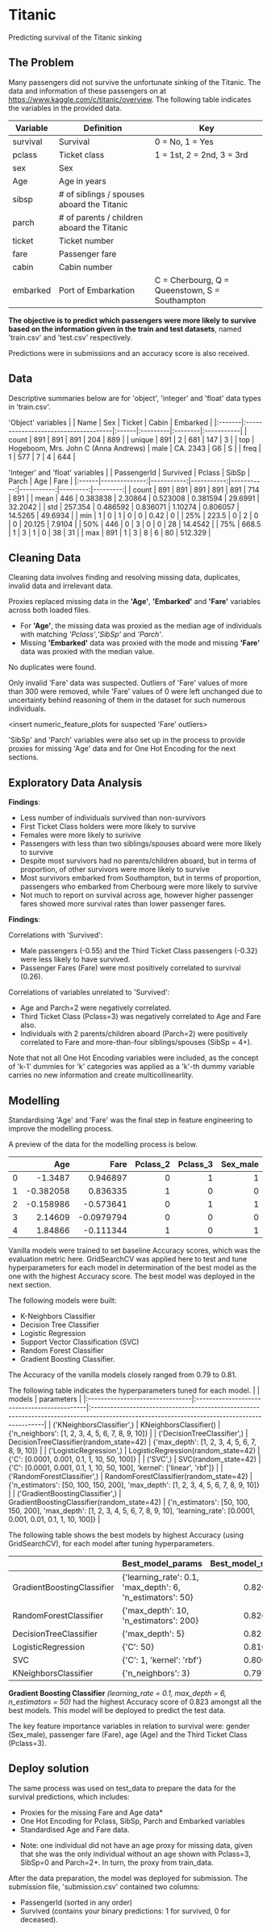 # Titanic
Predicting survival of the Titanic sinking

## The Problem
Many passengers did not survive the unfortunate sinking of the Titanic. The data and information of these passengers on at https://www.kaggle.com/c/titanic/overview. The following table indicates the variables in the provided data. 

| Variable | Definition | Key |
| ----------- | ----------- | ----------- |
| survival | Survival | 0 = No, 1 = Yes|
| pclass |	Ticket class |	1 = 1st, 2 = 2nd, 3 = 3rd|
| sex |	Sex	|
| Age |	Age in years|
| sibsp |	# of siblings / spouses aboard the Titanic|	
|parch|	# of parents / children aboard the Titanic|
|ticket|	Ticket number|	
|fare|	Passenger fare|	
|cabin|	Cabin number|	
|embarked	| Port of Embarkation |	C = Cherbourg, Q = Queenstown, S = Southampton|

**The objective is to predict which passengers were more likely to survive based on the information given in the train and test datasets**, named 'train.csv' and 'test.csv' respectively. 

Predictions were in submissions and an accuracy score is also received. 

## Data
Descriptive summaries below are for 'object', 'integer' and 'float' data types in 'train.csv'. 

'Object' variables
|        | Name                                 | Sex   | Ticket   | Cabin   | Embarked   |
|:-------|:-------------------------------------|:------|:---------|:--------|:-----------|
| count  | 891                                  | 891   | 891      | 204     | 889        |
| unique | 891                                  | 2     | 681      | 147     | 3          |
| top    | Hogeboom, Mrs. John C (Anna Andrews) | male  | CA. 2343 | G6      | S          |
| freq   | 1                                    | 577   | 7        | 4       | 644        |

'Integer' and 'float' variables
|       |   PassengerId |   Survived |     Pclass |      SibSp |      Parch |      Age |     Fare |
|:------|--------------:|-----------:|-----------:|-----------:|-----------:|---------:|---------:|
| count |       891     | 891        | 891        | 891        | 891        | 714      | 891      |
| mean  |       446     |   0.383838 |   2.30864  |   0.523008 |   0.381594 |  29.6991 |  32.2042 |
| std   |       257.354 |   0.486592 |   0.836071 |   1.10274  |   0.806057 |  14.5265 |  49.6934 |
| min   |         1     |   0        |   1        |   0        |   0        |   0.42   |   0      |
| 25%   |       223.5   |   0        |   2        |   0        |   0        |  20.125  |   7.9104 |
| 50%   |       446     |   0        |   3        |   0        |   0        |  28      |  14.4542 |
| 75%   |       668.5   |   1        |   3        |   1        |   0        |  38      |  31      |
| max   |       891     |   1        |   3        |   8        |   6        |  80      | 512.329  |


## Cleaning Data
Cleaning data involves finding and resolving missing data, duplicates, invalid data and irrelevant data. 

Proxies replaced missing data in the **'Age'**, **'Embarked'** and **'Fare'** variables across both loaded files. 
- For **'Age'**, the missing data was proxied as the median age of individuals with matching *'Pclass'*,*'SibSp'* and *'Parch'*.
- Missing **'Embarked'** data was proxied with the mode and missing **'Fare'** data was proxied with the median value. 

<insert categorical_feature_plots for age proxy>

No duplicates were found. 

Only invalid 'Fare' data was suspected. Outliers of 'Fare' values of more than 300 were removed, while 'Fare' values of 0 were left unchanged due to uncertainty behind reasoning of them in the dataset for such numerous individuals. 

<insert numeric_feature_plots for suspected 'Fare' outliers> 

'SibSp' and 'Parch' variables were also set up in the process to provide proxies for missing 'Age' data and for One Hot Encoding for the next sections. 


## Exploratory Data Analysis

<insert bar and line charts>

**Findings**: 
- Less number of individuals survived than non-survivors
- First Ticket Class holders were more likely to survive 
- Females were more likely to surivive
- Passengers with less than two siblings/spouses aboard were more likely to survive
- Despite most survivors had no parents/children aboard, but in terms of proportion, of other survivors were more likely to survive
- Most survivors embarked from Southampton, but in terms of proportion, passengers who embarked from Cherbourg were more likely to survive 
- Not much to report on survival across age, however higher passenger fares showed more survival rates than lower passenger fares. 

<insert correlation heatmap> 

**Findings**:

Correlations with 'Survived':
- Male passengers (-0.55) and the Third Ticket Class passengers (-0.32) were less likely to have survived.
- Passenger Fares (Fare) were most positively correlated to survival (0.26). 

Correlations of variables unrelated to 'Survived': 
- Age and Parch=2 were negatively correlated.
- Third Ticket Class (Pclass=3) was negatively correlated to Age and Fare also.
- Individuals with 2 parents/children aboard (Parch=2) were positively correlated to Fare and more-than-four siblings/spouses (SibSp = 4+).

Note that not all One Hot Encoding variables were included, as the concept of 'k-1' dummies for 'k' categories was applied as a 'k'-th dummy variable carries no new information and create multicollinearlity. 

## Modelling 

Standardising 'Age' and 'Fare' was the final step in feature engineering to improve the modelling process. 

A preview of the data for the modelling process is below.

|    |       Age |       Fare |   Pclass_2 |   Pclass_3 |   Sex_male |   SibSp_1 |   SibSp_2 |   SibSp_3 |   SibSp_4 |   SibSp_4+ |   Parch_1 |   Parch_2 |   Parch_2+ |   Embarked_Q |   Embarked_S |
|---:|----------:|-----------:|-----------:|-----------:|-----------:|----------:|----------:|----------:|----------:|-----------:|----------:|----------:|-----------:|-------------:|-------------:|
|  0 | -1.3487   |  0.946897  |          0 |          1 |          1 |         0 |         0 |         0 |         0 |          1 |         0 |         1 |          0 |            0 |            1 |
|  1 | -0.382058 |  0.836335  |          1 |          0 |          0 |         1 |         0 |         0 |         0 |          0 |         0 |         1 |          0 |            0 |            1 |
|  2 | -0.158986 | -0.573641  |          0 |          1 |          1 |         0 |         0 |         0 |         0 |          0 |         0 |         0 |          0 |            0 |            1 |
|  3 |  2.14609  | -0.0979794 |          0 |          0 |          0 |         0 |         0 |         0 |         0 |          0 |         0 |         0 |          0 |            0 |            1 |
|  4 |  1.84866  | -0.111344  |          1 |          0 |          1 |         1 |         0 |         0 |         0 |          0 |         0 |         0 |          0 |            0 |            1 |


Vanilla models were trained to set baseline Accuracy scores, which was the evaluation metric here. GridSearchCV was applied here to test and tune hyperparameters for each model in determination of the best model as the one with the highest Accuracy score. The best model was deployed in the next section.

The following models were built:
- K-Neighbors Classifier
- Decision Tree Classifier
- Logistic Regression
- Support Vector Classification (SVC)
- Random Forest Classifier
- Gradient Boosting Classifier. 

The Accuracy of the vanilla models closely ranged from 0.79 to 0.81. 

The following table indicates the hyperparameters tuned for each model. 
|                                 | models                                      | parameters                                                                                                                                   |
|:--------------------------------|:--------------------------------------------|:---------------------------------------------------------------------------------------------------------------------------------------------|
| ('KNeighborsClassifier',)       | KNeighborsClassifier()                      | {'n_neighbors': [1, 2, 3, 4, 5, 6, 7, 8, 9, 10]}                                                                                             |
| ('DecisionTreeClassifier',)     | DecisionTreeClassifier(random_state=42)     | {'max_depth': [1, 2, 3, 4, 5, 6, 7, 8, 9, 10]}                                                                                               |
| ('LogisticRegression',)         | LogisticRegression(random_state=42)         | {'C': [0.0001, 0.001, 0.1, 1, 10, 50, 100]}                                                                                                  |
| ('SVC',)                        | SVC(random_state=42)                        | {'C': [0.0001, 0.001, 0.1, 1, 10, 50, 100], 'kernel': ['linear', 'rbf']}                                                                     |
| ('RandomForestClassifier',)     | RandomForestClassifier(random_state=42)     | {'n_estimators': [50, 100, 150, 200], 'max_depth': [1, 2, 3, 4, 5, 6, 7, 8, 9, 10]}                                                          |
| ('GradientBoostingClassifier',) | GradientBoostingClassifier(random_state=42) | {'n_estimators': [50, 100, 150, 200], 'max_depth': [1, 2, 3, 4, 5, 6, 7, 8, 9, 10], 'learning_rate': [0.0001, 0.001, 0.01, 0.1, 1, 10, 100]} |

The following table shows the best models by highest Accuracy (using GridSearchCV), for each model after tuning hyperparameters. 

|                            | Best_model_params                                          |   Best_model_score |
|:---------------------------|:-----------------------------------------------------------|-------------------:|
| GradientBoostingClassifier | {'learning_rate': 0.1, 'max_depth': 6, 'n_estimators': 50} |           0.826643 |
| RandomForestClassifier     | {'max_depth': 10, 'n_estimators': 200}                     |           0.826624 |
| DecisionTreeClassifier     | {'max_depth': 5}                                           |           0.825481 |
| LogisticRegression         | {'C': 50}                                                  |           0.810811 |
| SVC                        | {'C': 1, 'kernel': 'rbf'}                                  |           0.806348 |
| KNeighborsClassifier       | {'n_neighbors': 3}                                         |           0.797353 |

**Gradient Boosting Classifier** *(learning_rate = 0.1, max_depth = 6, n_estimators = 50)* had the highest Accuracy score of 0.823 amongst all the best models. This model will be deployed to predict the test data.

<insert feature_importances> 

The key feature importance variables in relation to survival were: gender (Sex_male), passenger fare (Fare), age (Age) and the Third Ticket Class (Pclass=3).

## Deploy solution

The same process was used on test_data to prepare the data for the survival predictions, which includes:
- Proxies for the missing Fare and Age data* 
- One Hot Encoding for Pclass, SibSp, Parch and Embarked variables
- Standardised Age and Fare data.

* Note: one individual did not have an age proxy for missing data, given that she was the only individual without an age shown with Pclass=3, SibSp=0 and Parch=2+. In turn, the proxy from train_data. 

After the data preparation, the model was deployed for submission. The submission file, 'submission.csv' contained two columns: 
- PassengerId (sorted in any order)
- Survived (contains your binary predictions: 1 for survived, 0 for deceased). 
